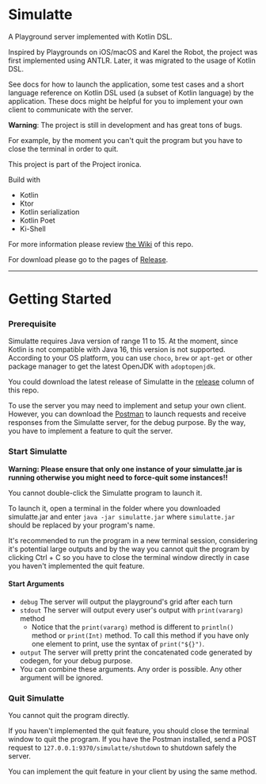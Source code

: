 # Simulatte

A Playground server implemented with Kotlin DSL.

Inspired by Playgrounds on iOS/macOS and Karel the Robot, the project was first implemented using ANTLR. Later, it was
migrated to the usage of Kotlin DSL.

See docs for how to launch the application, some test cases and a short language reference on Kotlin DSL used (a subset
of Kotlin language) by the application. These docs might be helpful for you to implement your
own client to communicate with the server.

**Warning**: The project is still in development and has great tons of bugs.

For example, by the moment you can't quit the program but you have to close the terminal in order to quit.

This project is part of the Project ironica.

Build with

- Kotlin
- Ktor
- Kotlin serialization
- Kotlin Poet
- Ki-Shell

For more information please review [the Wiki](https://github.com/kokoro-aya/amatsukaze/wiki) of this repo.

For download please go to the pages of [Release](https://github.com/kokoro-aya/amatsukaze/releases).

---

# Getting Started

### Prerequisite

Simulatte requires Java version of range 11 to 15. At the moment, since Kotlin is not compatible with Java 16, this version is not supported. According to your OS platform, you can use `choco`, `brew` or `apt-get` or other package manager to get the latest OpenJDK with `adoptopenjdk`.

You could download the latest release of Simulatte in the [release](https://github.com/Ironica/simulatte/releases) column of this repo.

To use the server you may need to implement and setup your own client. However, you can download the [Postman](https://www.postman.com/downloads/) to launch requests and receive responses from the Simulatte server, for the debug purpose. By the way, you have to implement a feature to quit the server.

### Start Simulatte

**Warning: Please ensure that only one instance of your simulatte.jar is running otherwise you might need to force-quit some instances!!**

You cannot double-click the Simulatte program to launch it.

To launch it, open a terminal in the folder where you downloaded simulatte.jar and enter `java -jar simulatte.jar` where `simulatte.jar` should be replaced by your program's name.

It's recommended to run the program in a new terminal session, considering it's potential large outputs and by the way you cannot quit the program by clicking Ctrl + C so you have to close the terminal window directly in case you haven't implemented the quit feature.

#### Start Arguments

-   `debug` The server will output the playground's grid after each turn
-   `stdout` The server will output every user's output with `print(vararg)` method
    -   Notice that the `print(vararg)` method is different to `println()` method or `print(Int)` method. To call this method if you have only one element to print, use the syntax of `print("${}")`.
-   `output` The server will pretty print the concatenated code generated by codegen, for your debug purpose.
-   You can combine these arguments. Any order is possible. Any other argument will be ignored.

### Quit Simulatte

You cannot quit the program directly.

If you haven't implemented the quit feature, you should close the terminal window to quit the program. If you have the Postman installed, send a POST request to `127.0.0.1:9370/simulatte/shutdown`  to shutdown safely the server.

You can implement the quit feature in your client by using the same method.
